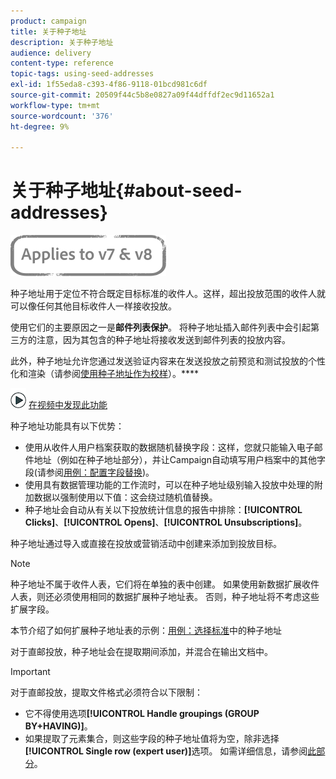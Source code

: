 ```yaml
---
product: campaign
title: 关于种子地址
description: 关于种子地址
audience: delivery
content-type: reference
topic-tags: using-seed-addresses
exl-id: 1f55eda8-c393-4f86-9118-01bcd981c6df
source-git-commit: 20509f44c5b8e0827a09f44dffdf2ec9d11652a1
workflow-type: tm+mt
source-wordcount: '376'
ht-degree: 9%

---
```


# 关于种子地址{#about-seed-addresses}

![](../../assets/common.svg)

种子地址用于定位不符合既定目标标准的收件人。这样，超出投放范围的收件人就可以像任何其他目标收件人一样接收投放。

使用它们的主要原因之一是&#x200B;**邮件列表保护**。 将种子地址插入邮件列表中会引起第三方的注意，因为其包含的种子地址将接收发送到邮件列表的投放内容。

此外，种子地址允许您通过发送验证内容来在发送投放之前预览和测试投放的个性化和渲染（请参阅[使用种子地址作为校样](steps-defining-the-target-population.md#using-seed-addresses-as-proof)）。****

![](assets/do-not-localize/how-to-video.png) [在视频中发现此功能](steps-defining-the-target-population.md#seeds-and-proofs-video)

种子地址功能具有以下优势：

* 使用从收件人用户档案获取的数据随机替换字段：这样，您就只能输入电子邮件地址（例如在种子地址部分），并让Campaign自动填写用户档案中的其他字段(请参阅[用例：配置字段替换](use-case--configuring-the-field-substitution.md))。
* 使用具有数据管理功能的工作流时，可以在种子地址级别输入投放中处理的附加数据以强制使用以下值：这会绕过随机值替换。
* 种子地址会自动从有关以下投放统计信息的报告中排除：**[!UICONTROL Clicks]**、**[!UICONTROL Opens]**、**[!UICONTROL Unsubscriptions]**。

种子地址通过导入或直接在投放或营销活动中创建来添加到投放目标。

>[!NOTE]
>
>种子地址不属于收件人表，它们将在单独的表中创建。 如果使用新数据扩展收件人表，则还必须使用相同的数据扩展种子地址表。 否则，种子地址将不考虑这些扩展字段。
>
>本节介绍了如何扩展种子地址表的示例：[用例：选择标准](use-case--selecting-seed-addresses-on-criteria.md)中的种子地址

对于直邮投放，种子地址会在提取期间添加，并混合在输出文档中。

>[!IMPORTANT]
>
>对于直邮投放，提取文件格式必须符合以下限制：
>
>* 它不得使用选项&#x200B;**[!UICONTROL Handle groupings (GROUP BY+HAVING)]**。
>* 如果提取了元素集合，则这些字段的种子地址值将为空，除非选择&#x200B;**[!UICONTROL Single row (expert user)]**&#x200B;选项。 如需详细信息，请参阅[此部分](../../platform/using/executing-export-jobs.md#step-7---data-formatting)。
>

